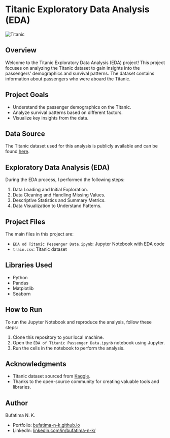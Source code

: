 # Titanic Exploratory Data Analysis (EDA)

![Titanic](titanic.jpeg)

## Overview

Welcome to the Titanic Exploratory Data Analysis (EDA) project! This project focuses on analyzing the Titanic dataset to gain insights into the passengers' demographics and survival patterns. The dataset contains information about passengers who were aboard the Titanic.

## Project Goals

- Understand the passenger demographics on the Titanic.
- Analyze survival patterns based on different factors.
- Visualize key insights from the data.

## Data Source

The Titanic dataset used for this analysis is publicly available and can be found [here](https://www.kaggle.com/c/titanic/data).

## Exploratory Data Analysis (EDA)

During the EDA process, I performed the following steps:

1. Data Loading and Initial Exploration.
2. Data Cleaning and Handling Missing Values.
3. Descriptive Statistics and Summary Metrics.
4. Data Visualization to Understand Patterns.

## Project Files

The main files in this project are:

- `EDA od Titanic Pessenger Data.ipynb`: Jupyter Notebook with EDA code
- `train.csv`: Titanic dataset

## Libraries Used

- Python
- Pandas
- Matplotlib
- Seaborn

## How to Run

To run the Jupyter Notebook and reproduce the analysis, follow these steps:

1. Clone this repository to your local machine.
2. Open the `EDA of Titanic Passenger Data.ipynb` notebook using Jupyter.
3. Run the cells in the notebook to perform the analysis.

## Acknowledgments

- Titanic dataset sourced from [Kaggle](https://www.kaggle.com/c/titanic/data).
- Thanks to the open-source community for creating valuable tools and libraries.

## Author

Bufatima N. K.
- Portfolio: [bufatima-n-k.github.io](https://bufatima-n-k.github.io)
- LinkedIn: [linkedin.com/in/bufatima-n-k/](https://www.linkedin.com/in/bufatima-n-k/)

